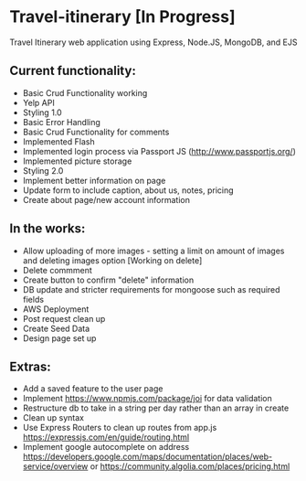 # Travel-itinerary [In Progress]

Travel Itinerary web application using Express, Node.JS, MongoDB, and EJS

## Current functionality: 

* Basic Crud Functionality working
* Yelp API
* Styling 1.0
* Basic Error Handling
* Basic Crud Functionality for comments
* Implemented Flash 
* Implemented login process via Passport JS (http://www.passportjs.org/)
* Implemented picture storage 
* Styling 2.0
* Implement better information on page
* Update form to include caption, about us, notes, pricing
* Create about page/new account information

## In the works:

* Allow uploading of more images - setting a limit on amount of images and deleting images option [Working on delete]
* Delete commment
* Create button to confirm "delete" information
* DB update and stricter requirements for mongoose such as required fields
* AWS Deployment
* Post request clean up
* Create Seed Data
* Design page set up

## Extras:
* Add a saved feature to the user page 
* Implement https://www.npmjs.com/package/joi for data validation 
* Restructure db to take in a string per day rather than an array in create
* Clean up syntax 
* Use Express Routers to clean up routes from app.js https://expressjs.com/en/guide/routing.html
* Implement google autocomplete on address https://developers.google.com/maps/documentation/places/web-service/overview or https://community.algolia.com/places/pricing.html